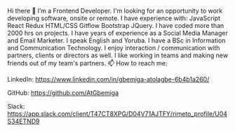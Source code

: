 Hi there 👋
I’m a Frontend Developer.
I'm looking for an opportunity to work developing software, onsite or remote.
I have experience with: JavaScript React Redux HTML/CSS Gitflow Bootstrap JQuery.
I have coded more than 2000 hrs on projects.
I have years of experience as a Social Media Manager and Email Marketer.
I speak English and Yoruba.
I have a BSc in Information and Communication Technology.
I enjoy interaction / communication with partners, clients or directors as well.
I like working in teams and making new friends out of my team's partners.
📫 How to reach me:

LinkedIn: https://www.linkedin.com/in/gbemiga-atolagbe-6b4b1a260/

GitHub: https://github.com/AtGbemiga

Slack: https://app.slack.com/client/T47CT8XPG/D04V71AJTFY/rimeto_profile/U04S34ETND9
